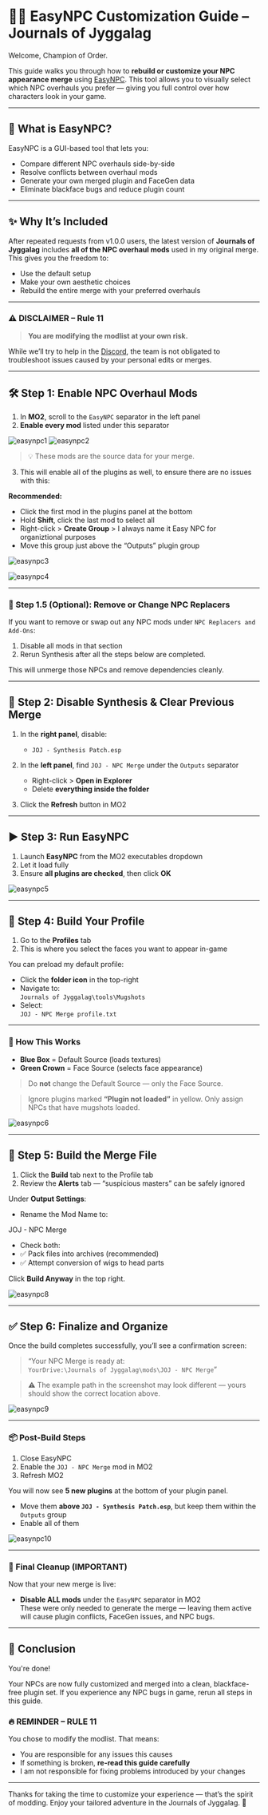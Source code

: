 # 🧑‍🎨 EasyNPC Customization Guide – Journals of Jyggalag

Welcome, Champion of Order.

This guide walks you through how to **rebuild or customize your NPC appearance merge** using [EasyNPC](https://www.nexusmods.com/skyrimspecialedition/mods/56095). This tool allows you to visually select which NPC overhauls you prefer — giving you full control over how characters look in your game.

---

## 🧠 What is EasyNPC?

EasyNPC is a GUI-based tool that lets you:
- Compare different NPC overhauls side-by-side
- Resolve conflicts between overhaul mods
- Generate your own merged plugin and FaceGen data
- Eliminate blackface bugs and reduce plugin count

---

## ✨ Why It’s Included

After repeated requests from v1.0.0 users, the latest version of **Journals of Jyggalag** includes **all of the NPC overhaul mods** used in my original merge. This gives you the freedom to:
- Use the default setup
- Make your own aesthetic choices
- Rebuild the entire merge with your preferred overhauls

---

### ⚠️ DISCLAIMER – Rule 11

> **You are modifying the modlist at your own risk.**

While we’ll try to help in the [Discord](https://discord.gg/8ZCa7w8BZQ), the team is not obligated to troubleshoot issues caused by your personal edits or merges.

---

## 🛠️ Step 1: Enable NPC Overhaul Mods

1. In **MO2**, scroll to the `EasyNPC` separator in the left panel  
2. **Enable every mod** listed under this separator

![easynpc1](https://github.com/user-attachments/assets/2a5d6e3d-6d47-4c49-a0ae-0c617262c2b1)
![easynpc2](https://github.com/user-attachments/assets/bdbe5966-9da6-42aa-b5b2-2c63102d5094)

> 💡 These mods are the source data for your merge.

3. This will enable all of the plugins as well, to ensure there are no issues with this:

**Recommended:**
- Click the first mod in the plugins panel at the bottom
- Hold **Shift**, click the last mod to select all
- Right-click > **Create Group** > I always name it Easy NPC for organiztional purposes
- Move this group just above the “Outputs” plugin group

![easynpc3](https://github.com/user-attachments/assets/a7277e3d-09bf-4dd1-936f-a63a7b97b820)

![easynpc4](https://github.com/user-attachments/assets/a1458d88-b78e-49a6-975c-c55beac12bd3)

---

### 🔄 Step 1.5 (Optional): Remove or Change NPC Replacers

If you want to remove or swap out any NPC mods under `NPC Replacers and Add-Ons`:

1. Disable all mods in that section
2. Rerun Synthesis after all the steps below are completed.

This will unmerge those NPCs and remove dependencies cleanly.

---

## 🧹 Step 2: Disable Synthesis & Clear Previous Merge

1. In the **right panel**, disable:
   - `JOJ - Synthesis Patch.esp`

2. In the **left panel**, find `JOJ - NPC Merge` under the `Outputs` separator  
   - Right-click > **Open in Explorer**
   - Delete **everything inside the folder**

3. Click the **Refresh** button in MO2

---

## ▶️ Step 3: Run EasyNPC

1. Launch **EasyNPC** from the MO2 executables dropdown
2. Let it load fully
3. Ensure **all plugins are checked**, then click **OK**

![easynpc5](https://github.com/user-attachments/assets/a38ae50c-710c-4dad-8451-fbf3606087f6)

---

## 🎨 Step 4: Build Your Profile

1. Go to the **Profiles** tab  
2. This is where you select the faces you want to appear in-game

You can preload my default profile:

- Click the **folder icon** in the top-right
- Navigate to:  
  `Journals of Jyggalag\tools\Mugshots`
- Select:  
  `JOJ - NPC Merge profile.txt`

---

### 🧠 How This Works

- **Blue Box** = Default Source (loads textures)  
- **Green Crown** = Face Source (selects face appearance)

> Do **not** change the Default Source — only the Face Source.

> Ignore plugins marked **“Plugin not loaded”** in yellow. Only assign NPCs that have mugshots loaded.

![easynpc6](https://github.com/user-attachments/assets/05f12def-d0f8-4f8e-bb75-33bf0058b726)

---

## 🧱 Step 5: Build the Merge File

1. Click the **Build** tab next to the Profile tab
2. Review the **Alerts** tab — “suspicious masters” can be safely ignored

Under **Output Settings**:
- Rename the Mod Name to:

JOJ - NPC Merge

- Check both:
- ✅ Pack files into archives (recommended)
- ✅ Attempt conversion of wigs to head parts

Click **Build Anyway** in the top right.

![easynpc8](https://github.com/user-attachments/assets/1c217a88-f191-4fde-99db-6ba39e6db040)

---

## ✅ Step 6: Finalize and Organize

Once the build completes successfully, you’ll see a confirmation screen:

> “Your NPC Merge is ready at:  
> `YourDrive:\Journals of Jyggalag\mods\JOJ - NPC Merge`”

> ⚠️ The example path in the screenshot may look different — yours should show the correct location above.

![easynpc9](https://github.com/user-attachments/assets/39b34b29-7fa3-4f46-a821-8d7dfd2a805e)

---

### 📦 Post-Build Steps

1. Close EasyNPC
2. Enable the `JOJ - NPC Merge` mod in MO2
3. Refresh MO2

You will now see **5 new plugins** at the bottom of your plugin panel.

- Move them **above `JOJ - Synthesis Patch.esp`**, but keep them within the `Outputs` group
- Enable all of them

![easynpc10](https://github.com/user-attachments/assets/6e9878f9-68e0-4b08-a0e3-0bfa32aa4e7d)

---

### 🚫 Final Cleanup (IMPORTANT)

Now that your new merge is live:

- **Disable ALL mods** under the `EasyNPC` separator in MO2  
These were only needed to generate the merge — leaving them active will cause plugin conflicts, FaceGen issues, and NPC bugs.

---

## 🧾 Conclusion

You're done!

Your NPCs are now fully customized and merged into a clean, blackface-free plugin set. If you experience any NPC bugs in game, rerun all steps in this guide.

### 🔥 REMINDER – RULE 11

You chose to modify the modlist. That means:

- You are responsible for any issues this causes
- If something is broken, **re-read this guide carefully**
- I am not responsible for fixing problems introduced by your changes

---

Thanks for taking the time to customize your experience — that’s the spirit of modding. Enjoy your tailored adventure in the Journals of Jyggalag. 👑
